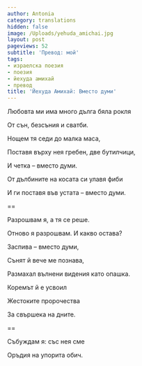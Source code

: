 ```yaml
---
author: Antonia
category: translations
hidden: false
image: /Uploads/yehuda_amichai.jpg
layout: post
pageviews: 52
subtitle: 'Превод: мой'
tags:
- израелска поезия
- поезия
- йехуда амихай
- превод
title: 'Йехуда Амихай: Вместо думи'
---
```


Любовта ми има много дълга бяла рокля

От сън, безсъния и сватби.

Нощем тя седи до малка маса,

Поставя върху нея гребен, две бутилчици,

И четка – вместо думи.

От дълбините на косата си улавя фиби

И ги поставя във устата – вместо думи.

==

Разрошвам я, а тя се реше.

Отново я разрошвам. И какво остава?

Заспива – вместо думи,

Сънят й вече ме познава,

Размахал вълнени видения като опашка.

Коремът й е усвоил

Жестоките пророчества

За свършека на дните.

==

Събуждам я: със нея сме

Оръдия на упорита обич.